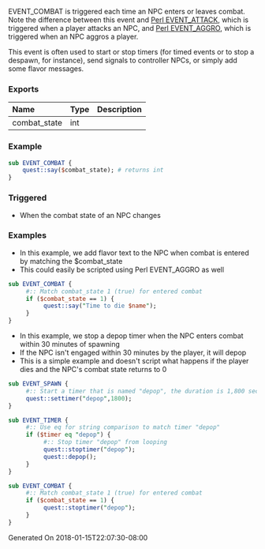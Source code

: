 EVENT_COMBAT is triggered each time an NPC enters or leaves combat.  Note the difference between this event and [Perl EVENT_ATTACK](https://github.com/EQEmu/Server/wiki/Perl-EVENT_ATTACK), which is triggered when a player attacks an NPC, and [Perl EVENT_AGGRO](https://github.com/EQEmu/Server/wiki/Perl-EVENT_AGGRO), which is triggered when an NPC aggros a player.

This event is often used to start or stop timers (for timed events or to stop a despawn, for instance), send signals to controller NPCs, or simply add some flavor messages. 

### Exports
**Name**|**Type**|**Description**
:-----|:-----|:-----
combat_state|int|
### Example
```perl
sub EVENT_COMBAT {
	quest::say($combat_state); # returns int
}
```

### Triggered

* When the combat state of an NPC changes

### Examples

* In this example, we add flavor text to the NPC when combat is entered by matching the $combat_state
* This could easily be scripted using Perl EVENT_AGGRO as well

```perl
sub EVENT_COMBAT {
     #:: Match combat_state 1 (true) for entered combat
     if ($combat_state == 1) {
          quest::say("Time to die $name");
     }
}
```

* In this example, we stop a depop timer when the NPC enters combat within 30 minutes of spawning
* If the NPC isn't engaged within 30 minutes by the player, it will depop
* This is a simple example and doesn't script what happens if the player dies and the NPC's combat state returns to 0

```perl
sub EVENT_SPAWN {
     #:: Start a timer that is named "depop", the duration is 1,800 seconds (30 minutes)
     quest::settimer("depop",1800); 
}

sub EVENT_TIMER {
     #:: Use eq for string comparison to match timer "depop"
     if ($timer eq "depop") {
          #:: Stop timer "depop" from looping
          quest::stoptimer("depop");
          quest::depop();
     }
}

sub EVENT_COMBAT {
     #:: Match combat_state 1 (true) for entered combat
     if ($combat_state == 1) {
          quest::stoptimer("depop");
     }
}
```


Generated On 2018-01-15T22:07:30-08:00